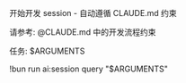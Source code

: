 开始开发 session - 自动遵循 CLAUDE.md 约束

请参考: @CLAUDE.md 中的开发流程约束

任务: $ARGUMENTS

!bun run ai:session query "$ARGUMENTS"
